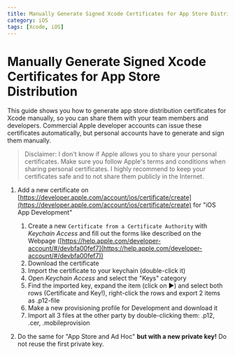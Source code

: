 ```yaml
---
title: Manually Generate Signed Xcode Certificates for App Store Distribution
category: iOS
tags: [Xcode, iOS]
---
```


Manually Generate Signed Xcode Certificates for App Store Distribution
==========

This guide shows you how to generate app store distribution certificates for Xcode manually, so you can share them with your team members and developers. 
Commercial Apple developer accounts can issue these certificates automatically, but personal accounts have to generate and sign them manually.

> Disclaimer: I don't know if Apple allows you to share your personal certificates. Make sure you follow Apple's terms and conditions when sharing personal certificates. I highly recommend to keep your certificates safe and to not share them publicly in the Internet.

1. Add a new certificate on [https://developer.apple.com/account/ios/certificate/create](https://developer.apple.com/account/ios/certificate/create) for "iOS App Development"
    1. Create a new ```Certificate from a Certificate Authority``` with *Keychain Access* and fill out the forms like described on the Webpage ([https://help.apple.com/developer-account/#/devbfa00fef7](https://help.apple.com/developer-account/#/devbfa00fef7))
    2. Download the certificate
    3. Import the certificate to your keychain (double-click it)
    4. Open *Keychain Access* and select the "Keys" category
    5. Find the imported key, expand the item (click on ▶) and select both rows (Certificate and Key!), right-click the rows and export 2 items as .p12-file
    6. Make a new provisioning profile for Development and download it
    7. Import all 3 files at the other party by double-clicking them: .p12, .cer, .mobileprovision

2. Do the same for "App Store and Ad Hoc" **but with a new private key!** Do not reuse the first private key.

[//]: # ( #Xcode #iOS )
